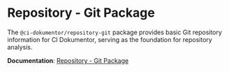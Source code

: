 # Repository - Git Package

The `@ci-dokumentor/repository-git` package provides basic Git repository information for CI Dokumentor, serving as the foundation for repository analysis.

**Documentation**: [Repository - Git Package](../../docs/content/packages/repository-git.md)
